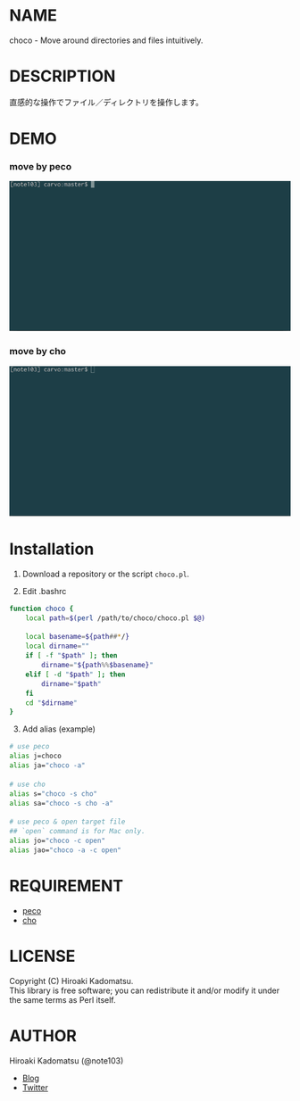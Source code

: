 # NAME

choco - Move around directories and files intuitively.

# DESCRIPTION

直感的な操作でファイル／ディレクトリを操作します。

# DEMO

### move by peco
![choco_peco](./demo/choco_peco_open.gif)

### move by cho
![choco_cho](./demo/choco_cho.gif)

# Installation

1) Download a repository or the script `choco.pl`.

2) Edit .bashrc

```bash
function choco {
    local path=$(perl /path/to/choco/choco.pl $@)

    local basename=${path##*/}
    local dirname=""
    if [ -f "$path" ]; then
        dirname="${path%%$basename}"
    elif [ -d "$path" ]; then
        dirname="$path"
    fi
    cd "$dirname"
}
```

3) Add alias (example)

```bash
# use peco
alias j=choco
alias ja="choco -a"

# use cho
alias s="choco -s cho"
alias sa="choco -s cho -a"

# use peco & open target file
## `open` command is for Mac only.
alias jo="choco -c open"
alias jao="choco -a -c open"
```

# REQUIREMENT

- [peco](https://github.com/peco/peco)
- [cho](https://github.com/mattn/cho)

# LICENSE

Copyright (C) Hiroaki Kadomatsu.  
This library is free software; you can redistribute it and/or modify it under the same terms as Perl itself.

# AUTHOR

Hiroaki Kadomatsu (@note103)

- [Blog](http://note103.hateblo.jp/)
- [Twitter](https://twitter.com/note103)
